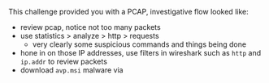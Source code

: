 This challenge provided you with a PCAP, investigative flow looked like:
- review pcap, notice not too many packets
- use statistics > analyze > http > requests
	- very clearly some suspicious commands and things being done
- hone in on those IP addresses, use filters in wireshark such as `http` and `ip.addr` to review packets
- download `avp.msi` malware via 